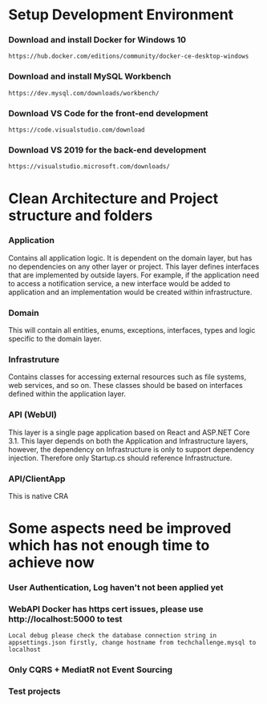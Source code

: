 # Setup Development Environment

### Download and install Docker for Windows 10

    https://hub.docker.com/editions/community/docker-ce-desktop-windows


### Download and install MySQL Workbench

    https://dev.mysql.com/downloads/workbench/

### Download VS Code for the front-end development

    https://code.visualstudio.com/download

### Download VS 2019 for the back-end development 

    https://visualstudio.microsoft.com/downloads/

# Clean Architecture and Project structure and folders

### Application

Contains all application logic. It is dependent on the domain layer, but has no dependencies on any other layer or project. This layer defines interfaces that are implemented by outside layers. For example, if the application need to access a notification service, a new interface would be added to application and an implementation would be created within infrastructure.

### Domain 

This will contain all entities, enums, exceptions, interfaces, types and logic specific to the domain layer.

### Infrastruture 

Contains classes for accessing external resources such as file systems, web services, and so on. These classes should be based on interfaces defined within the application layer.

### API (WebUI)

This layer is a single page application based on React and ASP.NET Core 3.1. This layer depends on both the Application and Infrastructure layers, however, the dependency on Infrastructure is only to support dependency injection. Therefore only Startup.cs should reference Infrastructure.

### API/ClientApp

This is native CRA 

# Some aspects need be improved which has not enough time to achieve now

### User Authentication, Log haven't not been applied yet

### WebAPI Docker has https cert issues, please use http://localhost:5000 to test
    
    Local debug please check the database connection string in appsettings.json firstly, change hostname from techchallenge.mysql to localhost

### Only CQRS + MediatR not Event Sourcing 

### Test projects 